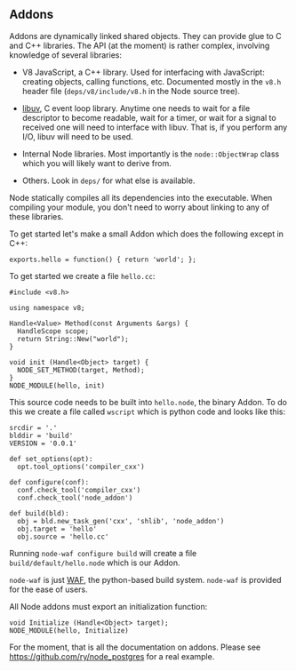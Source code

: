 ## Addons

Addons are dynamically linked shared objects. They can provide glue to C and
C++ libraries. The API (at the moment) is rather complex, involving
knowledge of several libraries:

 - V8 JavaScript, a C++ library. Used for interfacing with JavaScript:
   creating objects, calling functions, etc.  Documented mostly in the
   `v8.h` header file (`deps/v8/include/v8.h` in the Node source tree).

 - [libuv](https://github.com/joyent/libuv), C event loop library. Anytime one
   needs to wait for a file descriptor to become readable, wait for a timer, or
   wait for a signal to received one will need to interface with libuv. That is,
   if you perform any I/O, libuv will need to be used.

 - Internal Node libraries. Most importantly is the `node::ObjectWrap`
   class which you will likely want to derive from.

 - Others. Look in `deps/` for what else is available.

Node statically compiles all its dependencies into the executable. When
compiling your module, you don't need to worry about linking to any of these
libraries.

To get started let's make a small Addon which does the following except in
C++:

    exports.hello = function() { return 'world'; };

To get started we create a file `hello.cc`:

    #include <v8.h>

    using namespace v8;

    Handle<Value> Method(const Arguments &args) {
      HandleScope scope;
      return String::New("world");
    }

    void init (Handle<Object> target) {
      NODE_SET_METHOD(target, Method);
    }
    NODE_MODULE(hello, init)

This source code needs to be built into `hello.node`, the binary Addon. To
do this we create a file called `wscript` which is python code and looks
like this:

    srcdir = '.'
    blddir = 'build'
    VERSION = '0.0.1'

    def set_options(opt):
      opt.tool_options('compiler_cxx')

    def configure(conf):
      conf.check_tool('compiler_cxx')
      conf.check_tool('node_addon')

    def build(bld):
      obj = bld.new_task_gen('cxx', 'shlib', 'node_addon')
      obj.target = 'hello'
      obj.source = 'hello.cc'

Running `node-waf configure build` will create a file
`build/default/hello.node` which is our Addon.

`node-waf` is just [WAF](http://code.google.com/p/waf), the python-based build system. `node-waf` is
provided for the ease of users.

All Node addons must export an initialization function:

    void Initialize (Handle<Object> target);
    NODE_MODULE(hello, Initialize)

For the moment, that is all the documentation on addons. Please see
<https://github.com/ry/node_postgres> for a real example.
